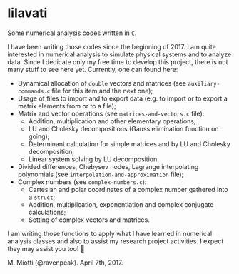 # lilavati
Some numerical analysis codes written in `C`.

I have been writing those codes since the beginning of 2017. I am quite interested in numerical analysis to simulate physical systems and to analyze data. Since I dedicate only my free time to develop this project, there is not many stuff to see here yet. Currently, one can found here:
- Dynamical allocation of `double` vectors and matrices (see `auxiliary-commands.c` file for this item and the next one);
- Usage of files to import and to export data (e.g. to import or to export a matrix elements from or to a file);
- Matrix and vector operations (see `matrices-and-vectors.c` file):
  - Addition, multiplication and other elementary operations;
  - LU and Cholesky decompositions (Gauss elimination function on going);
  - Determinant calculation for simple matrices and by LU and Cholesky decomposition;
  - Linear system solving by LU decomposition.
- Divided differences, Chebysev nodes, Lagrange interpolating polynomials (see `interpolation-and-approximation` file);
- Complex numbers (see `complex-numbers.c`):
  - Cartesian and polar coordinates of a complex number gathered into a `struct`;
  - Addition, multiplication, exponentiation and complex conjugate calculations;
  - Setting of complex vectors and matrices.
  
I am writing those functions to apply what I have learned in numerical analysis classes and also to assist my research project activities. I expect they may assist you too! :jack_o_lantern:
  

M. Miotti (@ravenpeak). April 7th, 2017.
